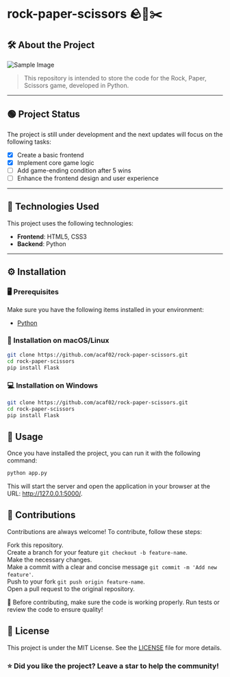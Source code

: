# rock-paper-scissors 🪨📰✂️

## 🛠️ About the Project

![Sample Image](image.png)

> This repository is intended to store the code for the Rock, Paper, Scissors game, developed in Python.

---
## 🟢 Project Status

The project is still under development and the next updates will focus on the following tasks:

- [x] Create a basic frontend
- [x] Implement core game logic
- [ ] Add game-ending condition after 5 wins
- [ ] Enhance the frontend design and user experience

---

## 🧰 Technologies Used

This project uses the following technologies:

- **Frontend**: HTML5, CSS3
- **Backend**: Python

---

## ⚙️ Installation

### 🖥️ Prerequisites

Make sure you have the following items installed in your environment:

- [Python](https://www.python.org/downloads/) 

### 🔧 Installation on macOS/Linux

```bash
git clone https://github.com/acaf02/rock-paper-scissors.git
cd rock-paper-scissors
pip install Flask
```

### 💻 Installation on Windows

```bash
git clone https://github.com/acaf02/rock-paper-scissors.git
cd rock-paper-scissors
pip install Flask
```

## 🚀 Usage

Once you have installed the project, you can run it with the following command:
```bash
python app.py
```
This will start the server and open the application in your browser at the URL: http://127.0.0.1:5000/.

## 🤝 Contributions

Contributions are always welcome! To contribute, follow these steps:

Fork this repository.<br>
Create a branch for your feature `git checkout -b feature-name`.<br>
Make the necessary changes.<br>
Make a commit with a clear and concise message `git commit -m 'Add new feature'`.<br>
Push to your fork `git push origin feature-name`.<br>
Open a pull request to the original repository.<br>

🔄 Before contributing, make sure the code is working properly. Run tests or review the code to ensure quality!

## 📜 License

This project is under the MIT License. See the [LICENSE](LICENSE.md) file for more details.

### ⭐ Did you like the project? Leave a star to help the community!